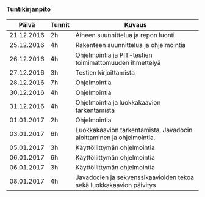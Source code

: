 ### Tuntikirjanpito
Päivä | Tunnit | Kuvaus
--------------- | ----- | ------
21.12.2016 | 2h | Aiheen suunnittelua ja repon luonti
25.12.2016 | 4h | Rakenteen suunnittelua ja ohjelmointia
26.12.2016 | 4h | Ohjelmointia ja PIT-testien toimimattomuuden ihmettelyä
27.12.2016 | 3h | Testien kirjoittamista
28.12.2016 | 7h | Ohjelmointia
30.12.2016 | 4h | Ohjelmointia
31.12.2016 | 4h | Ohjelmointia ja luokkakaavion tarkentamista
01.01.2017 | 2h | Ohjelmointia
03.01.2017 | 6h | Luokkakaavion tarkentamista, Javadocin aloittaminen ja ohjelmointia.
05.01.2017 | 3h | Käyttöliittymän ohjelmointia
06.01.2017 | 6h | Käyttöliittymän ohjelmointia
06.01.2017 | 3h | Käyttöliittymän ohjelmointia
08.01.2017 | 4h | Javadocien ja sekvenssikaavioiden tekoa sekä luokkakaavion päivitys
